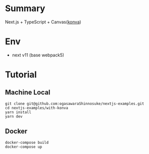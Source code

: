 # Summary
Next.js + TypeScript + Canvas([konva](https://github.com/konvajs/react-konva))

# Env
- next v11 (base webpack5)

# Tutorial

## Machine Local

```tsx
git clone git@github.com:ogasawaraShinnosuke/nextjs-examples.git
cd nextjs-examples/with-konva
yarn install
yarn dev
```

## Docker

```tsx
docker-compose build
docker-compose up
```
